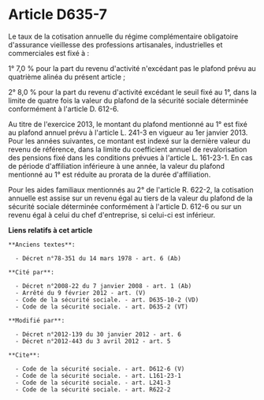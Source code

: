 # Article D635-7

Le taux de la cotisation annuelle du régime complémentaire obligatoire d'assurance vieillesse des professions artisanales,
industrielles et commerciales est fixé à : 

1° 7,0 % pour la part du revenu d'activité n'excédant pas le plafond prévu au quatrième alinéa du présent article ; 

2° 8,0 % pour la part du revenu d'activité excédant le seuil fixé au 1°, dans la limite de quatre fois la valeur du plafond
de la sécurité sociale déterminée conformément à l'article D. 612-6. 

Au titre de l'exercice 2013, le montant du plafond mentionné au 1° est fixé au plafond annuel prévu à l'article L. 241-3 en
vigueur au 1er janvier 2013. Pour les années suivantes, ce montant est indexé sur la dernière valeur du revenu de référence,
dans la limite du coefficient annuel de revalorisation des pensions fixé dans les conditions prévues à l'article L. 161-23-1.
En cas de période d'affiliation inférieure à une année, la valeur du plafond mentionné au 1° est réduite au prorata de la
durée d'affiliation. 

Pour les aides familiaux mentionnés au 2° de l'article R. 622-2, la cotisation annuelle est assise sur un revenu égal au
tiers de la valeur du plafond de la sécurité sociale déterminée conformément à l'article D. 612-6 ou sur un revenu égal à
celui du chef d'entreprise, si celui-ci est inférieur.

**Liens relatifs à cet article**

	**Anciens textes**:

	  - Décret n°78-351 du 14 mars 1978 - art. 6 (Ab)

	**Cité par**:

	  - Décret n°2008-22 du 7 janvier 2008 - art. 1 (Ab)
	  - Arrêté du 9 février 2012 - art. (V)
	  - Code de la sécurité sociale. - art. D635-10-2 (VD)
	  - Code de la sécurité sociale. - art. D635-2 (VT)

	**Modifié par**:

	  - Décret n°2012-139 du 30 janvier 2012 - art. 6
	  - Décret n°2012-443 du 3 avril 2012 - art. 5

	**Cite**:

	  - Code de la sécurité sociale. - art. D612-6 (V)
	  - Code de la sécurité sociale. - art. L161-23-1
	  - Code de la sécurité sociale. - art. L241-3
	  - Code de la sécurité sociale. - art. R622-2
